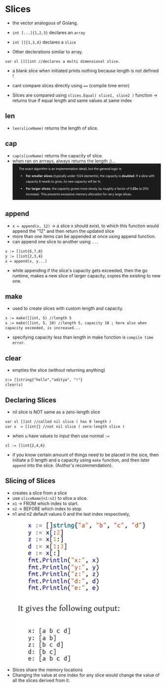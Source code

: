 # Slices

- the vector analogous of Golang.
- `int [...]{1,2,3}` declares an `array`
- `int []{1,3,4}` declares a `slice`

- Other declerations similar to array.

```
var sl [][]int //declares a multi dimensional slice.
```

- a blank slice when initiated prints nothing because length is not defined !

- cant compare slices directly using `==` (compile time error)

- Silces are compared using `slices.Equal( slice1, slice2 )` function -> returns true if equal length and same values at same index


## len
- `len(sliceName)` returns the length of slice.

## cap
- `cap(sliceName)` returns the capacity of slice.
- when ran on arrrays, always returns the length ;)...
![alt text](image-2.png)

## append
- `x = append(x, 12)` -> a slice x should exist, to which this function would append the "12" and then return the updated slice
- more than one items can be appended at once using append function.
- can append one slice to another using `...`
```
x := []int{6,7,8}
y := []int{2,3,4}
x = append(x, y...)
```
- while appending if the slice's capacity gets exceeded, then the go runtime, makes a new slice of larger capacity, copies the existing to new one.

## make
- used to create slices with custom length and capacity.
```
x := make([]int, 5) //length 5
x := make([]int, 5, 10) //length 5, capacity 10 ; here also when capacity exceeded, is increased...
``` 
- specifying capacity less than length in make function is `compile time error`.

## clear
- empties the slice (without returning anything)
```
s:= []string{"hello","aditya", "!"}
clear(s)
```

## Declaring Slices
- nil slice is NOT same as a zero-length slice
```
var sl []int //called nil slice ( has 0 length )
var x  = []int{} //not nil slice ( zero-length slice )
```
- when u have values to input then use normal `:=`
```
sl := []int{2,4,6}
```
- if you know certain amount of things need to be placed in the sice, then initiate a 0 length and a capacity using `make` function, and then later `append` into the slice. (Author's recommendation).

## Slicing of Slices
- creates a slice from a slice
- use `sliceName[n1:n2]` to slice a slice.
- `n1` -> FROM which index to start.
- `n2` -> BEFORE which index to stop.
- n1 and n2 default values 0 and the last index respectively,
![alt text](image-3.png)
- Slices share the memory locations
- Changing the value at one index for any slice would change the value of all the slices derived from it.